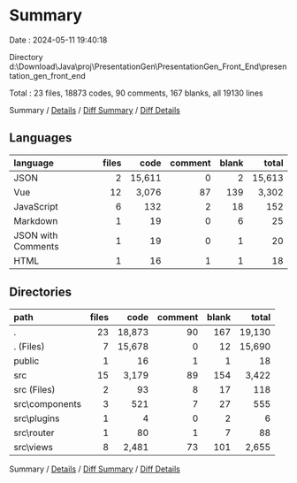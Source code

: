 # Summary

Date : 2024-05-11 19:40:18

Directory d:\\Download\\Java\\proj\\PresentationGen\\PresentationGen_Front_End\\presentation_gen_front_end

Total : 23 files,  18873 codes, 90 comments, 167 blanks, all 19130 lines

Summary / [Details](details.md) / [Diff Summary](diff.md) / [Diff Details](diff-details.md)

## Languages
| language | files | code | comment | blank | total |
| :--- | ---: | ---: | ---: | ---: | ---: |
| JSON | 2 | 15,611 | 0 | 2 | 15,613 |
| Vue | 12 | 3,076 | 87 | 139 | 3,302 |
| JavaScript | 6 | 132 | 2 | 18 | 152 |
| Markdown | 1 | 19 | 0 | 6 | 25 |
| JSON with Comments | 1 | 19 | 0 | 1 | 20 |
| HTML | 1 | 16 | 1 | 1 | 18 |

## Directories
| path | files | code | comment | blank | total |
| :--- | ---: | ---: | ---: | ---: | ---: |
| . | 23 | 18,873 | 90 | 167 | 19,130 |
| . (Files) | 7 | 15,678 | 0 | 12 | 15,690 |
| public | 1 | 16 | 1 | 1 | 18 |
| src | 15 | 3,179 | 89 | 154 | 3,422 |
| src (Files) | 2 | 93 | 8 | 17 | 118 |
| src\\components | 3 | 521 | 7 | 27 | 555 |
| src\\plugins | 1 | 4 | 0 | 2 | 6 |
| src\\router | 1 | 80 | 1 | 7 | 88 |
| src\\views | 8 | 2,481 | 73 | 101 | 2,655 |

Summary / [Details](details.md) / [Diff Summary](diff.md) / [Diff Details](diff-details.md)